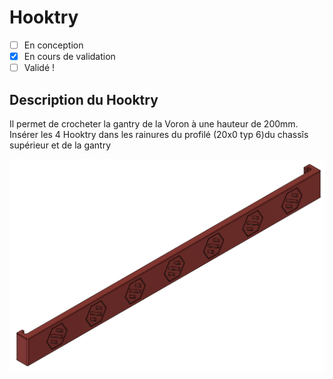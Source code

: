 # Hooktry

* [ ] En conception
* [X] En cours de validation
* [ ] Validé !

## Description du Hooktry
Il permet de crocheter la gantry de la Voron à une hauteur de 200mm. 
Insérer les 4 Hooktry dans les rainures du profilé (20x0 typ 6)du chassîs supérieur et de la gantry

![Vue arrière](https://github.com/Itzo1978/Voron-2.4/blob/main/VoronMods/Hooktry/Images/hooktry.png)